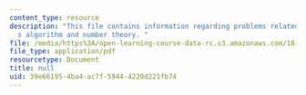 ```yaml
---
content_type: resource
description: "This file contains information regarding problems related to euclid\u2019\
  s algorithm and number theory. "
file: /media/https%3A/open-learning-course-data-rc.s3.amazonaws.com/18-310-principles-of-discrete-applied-mathematics-fall-2013/39e661954ba4ac7f59444220d221fb74_MIT18_310F13_rec10.pdf
file_type: application/pdf
resourcetype: Document
title: null
uid: 39e66195-4ba4-ac7f-5944-4220d221fb74
---
```

